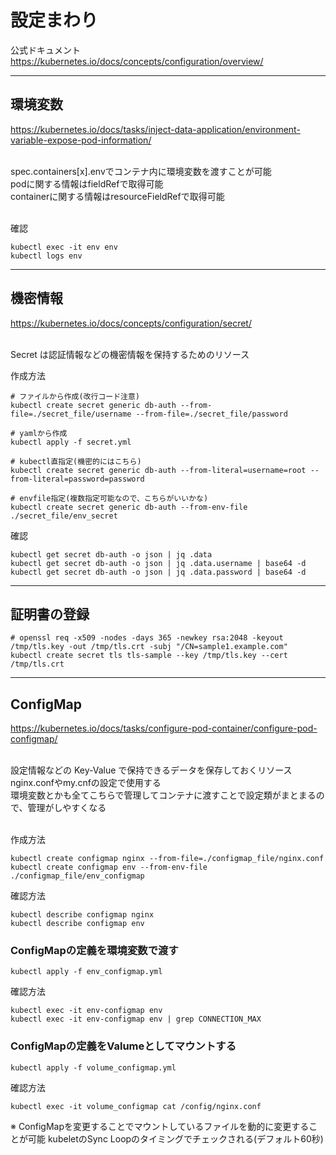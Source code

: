 # 設定まわり

公式ドキュメント<br />
https://kubernetes.io/docs/concepts/configuration/overview/

---

## 環境変数

https://kubernetes.io/docs/tasks/inject-data-application/environment-variable-expose-pod-information/<br /><br />

spec.containers[x].envでコンテナ内に環境変数を渡すことが可能<br />
podに関する情報はfieldRefで取得可能<br />
containerに関する情報はresourceFieldRefで取得可能<br />
<br />

確認
```
kubectl exec -it env env
kubectl logs env
```

---

## 機密情報

https://kubernetes.io/docs/concepts/configuration/secret/<br /><br />

Secret は認証情報などの機密情報を保持するためのリソース<br />

作成方法
```
# ファイルから作成(改行コード注意)
kubectl create secret generic db-auth --from-file=./secret_file/username --from-file=./secret_file/password

# yamlから作成
kubectl apply -f secret.yml

# kubectl直指定(機密的にはこちら)
kubectl create secret generic db-auth --from-literal=username=root --from-literal=password=password

# envfile指定(複数指定可能なので、こちらがいいかな)
kubectl create secret generic db-auth --from-env-file ./secret_file/env_secret
```

確認
```
kubectl get secret db-auth -o json | jq .data
kubectl get secret db-auth -o json | jq .data.username | base64 -d
kubectl get secret db-auth -o json | jq .data.password | base64 -d
```

---

## 証明書の登録
```
# openssl req -x509 -nodes -days 365 -newkey rsa:2048 -keyout /tmp/tls.key -out /tmp/tls.crt -subj "/CN=sample1.example.com"
kubectl create secret tls tls-sample --key /tmp/tls.key --cert /tmp/tls.crt
```

---

## ConfigMap

https://kubernetes.io/docs/tasks/configure-pod-container/configure-pod-configmap/<br /><br />

設定情報などの Key-Value で保持できるデータを保存しておくリソース<br />
nginx.confやmy.cnfの設定で使用する<br />
環境変数とかも全てこちらで管理してコンテナに渡すことで設定類がまとまるので、管理がしやすくなる<br /><br />

作成方法
```
kubectl create configmap nginx --from-file=./configmap_file/nginx.conf
kubectl create configmap env --from-env-file ./configmap_file/env_configmap
```

確認方法
```
kubectl describe configmap nginx
kubectl describe configmap env
```

### ConfigMapの定義を環境変数で渡す
```
kubectl apply -f env_configmap.yml
```

確認方法
```
kubectl exec -it env-configmap env
kubectl exec -it env-configmap env | grep CONNECTION_MAX
```

### ConfigMapの定義をValumeとしてマウントする
```
kubectl apply -f volume_configmap.yml
```

確認方法
```
kubectl exec -it volume_configmap cat /config/nginx.conf
```

※ ConfigMapを変更することでマウントしているファイルを動的に変更することが可能
  kubeletのSync Loopのタイミングでチェックされる(デフォルト60秒)
